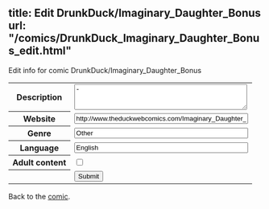 title: Edit DrunkDuck/Imaginary_Daughter_Bonus
url: "/comics/DrunkDuck_Imaginary_Daughter_Bonus_edit.html"
---
Edit info for comic DrunkDuck/Imaginary_Daughter_Bonus

<form name="comic" action="http://gaepostmail.appspot.com/comic/" method="post">
<table class="comicinfo">
<tr>
<th>Description</th><td><textarea name="description" cols="40" rows="3">-</textarea></td>
</tr>
<tr>
<th>Website</th><td><input type="text" name="url" value="http://www.theduckwebcomics.com/Imaginary_Daughter_Bonus/" size="40"/></td>
</tr>
<tr>
<th>Genre</th><td><input type="text" name="genre" value="Other" size="40"/></td>
</tr>
<tr>
<th>Language</th><td><input type="text" name="language" value="English" size="40"/></td>
</tr>
<tr>
<th>Adult content</th><td><input type="checkbox" name="adult" value="adult" /></td>
</tr>
<tr>
<th></th><td>
<input type="hidden" name="comic" value="DrunkDuck_Imaginary_Daughter_Bonus" />
<input type="submit" name="submit" value="Submit" />
</td>
</tr>
</table>
</form>

Back to the [comic](DrunkDuck_Imaginary_Daughter_Bonus.html).
